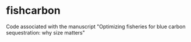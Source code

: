 # fishcarbon
Code associated with the manuscript "Optimizing fisheries for blue carbon sequestration: why size matters"
